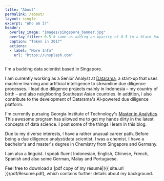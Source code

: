 ```yaml
---
title: "About"
permalink: /about/
layout: single
excerpt: "Who am I?"
header:
  overlay_image: "images/singapore_banner.jpg"
  overlay_filter: 0.5 # same as adding an opacity of 0.5 to a black background
  caption: "Taken in 2017"
  actions:
  - label: "More Info"
    url: "https://unsplash.com"
---
```


I'm a budding data scientist based in Singapore.


I am currently working as a Senior Analyst at [Datarama](https://datarama.com), a start-up that uses machine learning and artificial intelligence to streamline due diligence processes. I lead due diligence projects mainly in Indonesia – my country of birth – and also neighboring Southeast Asian countries. In addition, I also contribute to the development of Datarama's AI-powered due diligence platform.


I'm currently pursuing Georgia Institute of Technology's [Master in Analytics](http://www.analytics.gatech.edu/). This awesome program has allowed me to get my hands dirty in the latest concepts of data science. I post some of the things I learn in this blog.


Due to my diverse interests, I have a rather unusual career path. Before being a due diligence analyst/data scientist, I was a chemist. I have a bachelor's and master's degree in Chemistry from Singapore and Germany.


I am also a linguist. I speak fluent Indonesian, English, Chinese, French, Spanish and also some German, Malay and Portuguese.


Feel free to download a [pdf copy of my résumé]({{ site.url }}/pdf/Resume.pdf), which contains further details about my background.
